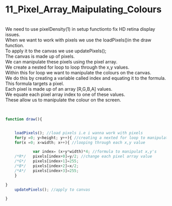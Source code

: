 # 11_Pixel_Array_Maipulating_Colours
</br>
We need to use pixelDensity(1) in setup functionto fix HD retina display issues.</br>
When we want to work with pixels we use the loadPixels()in the draw function. </br>
To apply it to the canvas we use updatePixels();</br>
The canvas is made up of pixels. </br>
We can manipulate these pixels using the pixel array.</br>
We create a nested for loop to loop through the x,y values.</br>
Within this for loop we want to manipulate the colours on the canvas. </br>
We do this by creating a variable called index and equating it to the formula.</br>
This formula targets a pixel.</br> 
Each pixel is made up of an array [R,G,B,A] values. </br>
We equate each pixel array index to one of these values.</br> 
These allow us to manipulate the colour on the screen.</br></br>

```js

function draw(){


	loadPixels(); //load pixels i.e i wanna work with pixels
	for(y =0; y<height; y++){ //creating a nexted for loop to manipulate the x and y pixels
	for(x =0; x<width; x++){ //looping through each x,y value

			var index= (x+y*width)*4; //formula to manipulat x,y's
	/*R*/	pixels[index+0]=y/2; //change each pixel array value
	/*G*/	pixels[index+1]=255;
	/*B*/	pixels[index+2]=x/2;
	/*A*/	pixels[index+3]=255;
	}

}
	updatePixels(); //apply to canvas

}

```